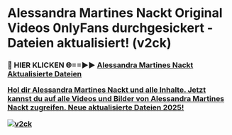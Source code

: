 # Alessandra Martines Nackt Original Videos 0nlyFans durchgesickert - Dateien aktualisiert! (v2ck)

<h3>🔴 HIER KLICKEN 🌐==►► <a href="https://tinyurl.com/h6vf6nb8" rel="nofollow">Alessandra Martines Nackt Aktualisierte Dateien

Hol dir Alessandra Martines Nackt und alle Inhalte. Jetzt kannst du auf alle Videos und Bilder von Alessandra Martines Nackt zugreifen. Neue aktualisierte Dateien 2025!

[![v2ck](https://i.imgur.com/sD4kR3V.gif)](https://tinyurl.com/h6vf6nb8)

